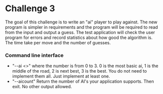# Challenge 3
The goal of this challenge is to write an "ai" player to play against. The new program is simpler in requirements and the program will be required to read from the input and output a guess. The test application will check the user program for errors and record statistics about how good the algorithm is. The time take per move and the number of guesses. 


### Command line interface
- "--ai <<number>>" where the number is from 0 to 3. 0 is the most basic ai, 1 is the middle of the road, 2 is next best, 3 is the best. You do not need to implement them all. Just implement at least one.
- "--aicount" Return the number of AI's your application supports. Then exit. No other output allowed. 


